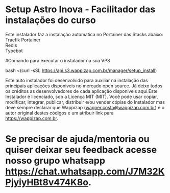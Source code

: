 # Setup Astro Inova - Facilitador das instalações do curso

Este instalador faz a instalação automatica no Portainer das Stacks abaixo:
Traefik
Portainer   
Redis    
Typebot

#Comando para executar o instalador na sua VPS

bash <(curl -sSL https://api.s3.wappizap.com.br/manager/setup_install)

Este auto instalador foi desenvolvido para auxiliar na instalação das principais aplicações  disponiveis  no  mercado  open source. Já deixo todos os créditos as desenvolvedores de cada aplicação disponiveis aqui.Este Instalador é licenciado, sob a Licença MIT (MIT). Você pode usar copiar, modificar,  integrar,  publicar, distribuir e/ou vender  cópias  do  Instalador  mas  deve  sempre  declarar  que Wappizap (wagner.costa@wappizap.com.br) é o autor original destes códigos e  um  atribuir link para https://wappizap.com.br.                                      
# Se precisar de ajuda/mentoria ou quiser deixar seu feedback acesse nosso grupo whatsapp https://chat.whatsapp.com/J7M32KPjyiyHBt8v474K8o.
